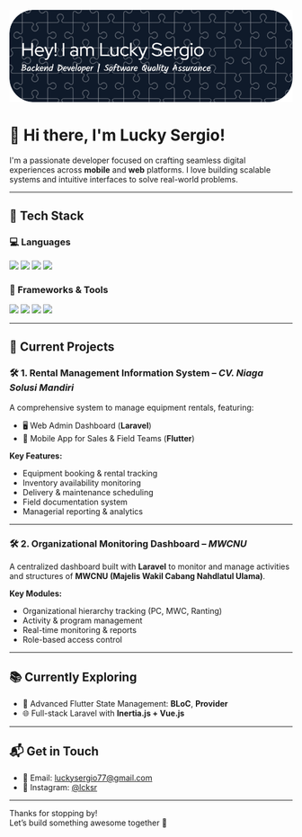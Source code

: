 ![Lucky Sergio](img/github-header-image.png)

# 👋 Hi there, I'm Lucky Sergio!

I'm a passionate developer focused on crafting seamless digital experiences across **mobile** and **web** platforms. I love building scalable systems and intuitive interfaces to solve real-world problems.

---

## 🧠 Tech Stack

### 💻 Languages
<p>
  <img src="https://img.shields.io/badge/Dart-0175C2?style=for-the-badge&logo=dart&logoColor=white" />
  <img src="https://img.shields.io/badge/JavaScript-323330?style=for-the-badge&logo=javascript&logoColor=F7DF1E" />
  <img src="https://img.shields.io/badge/JSON-5E5C5C?style=for-the-badge&logo=json&logoColor=white" />
  <img src="https://img.shields.io/badge/PHP-777BB4?style=for-the-badge&logo=php&logoColor=white" />
</p>

### 🚀 Frameworks & Tools
<p>
  <img src="https://img.shields.io/badge/Flutter-02569B?style=for-the-badge&logo=flutter&logoColor=white" />
  <img src="https://img.shields.io/badge/Laravel-FF2D20?style=for-the-badge&logo=laravel&logoColor=white" />
  <img src="https://img.shields.io/badge/Postman-FF6C37?style=for-the-badge&logo=postman&logoColor=white" />
  <img src="https://img.shields.io/badge/XAMPP-F37623?style=for-the-badge&logo=xampp&logoColor=white" />
</p>

---

## 🔭 Current Projects

### 🛠️ 1. Rental Management Information System – *CV. Niaga Solusi Mandiri*
A comprehensive system to manage equipment rentals, featuring:

- 🖥️ Web Admin Dashboard (**Laravel**)
- 📱 Mobile App for Sales & Field Teams (**Flutter**)

**Key Features:**
- Equipment booking & rental tracking  
- Inventory availability monitoring  
- Delivery & maintenance scheduling  
- Field documentation system  
- Managerial reporting & analytics

---

### 🛠️ 2. Organizational Monitoring Dashboard – *MWCNU*
A centralized dashboard built with **Laravel** to monitor and manage activities and structures of **MWCNU (Majelis Wakil Cabang Nahdlatul Ulama)**.

**Key Modules:**
- Organizational hierarchy tracking (PC, MWC, Ranting)
- Activity & program management
- Real-time monitoring & reports
- Role-based access control

---

## 📚 Currently Exploring

- 🚀 Advanced Flutter State Management: **BLoC**, **Provider**
- 🌐 Full-stack Laravel with **Inertia.js + Vue.js**

---

## 📬 Get in Touch

- 📧 Email: [luckysergio77@gmail.com](mailto:luckysergio77@gmail.com)  
- 📸 Instagram: [@lcksr](https://instagram.com/lcksr)

---

Thanks for stopping by!  
Let’s build something awesome together 🚀
